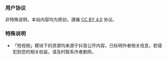 ### 用户协议

非特殊说明，本站内容均为原创，遵循 [CC BY 4.0](https://creativecommons.org/licenses/by/4.0/deed.en) 协议。


### 特殊说明

- 「短视频」模块下的资源均来源于抖音公开内容，已标明作者相关信息，若侵犯到您的相关权益，请及时联系作者删除。
